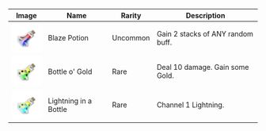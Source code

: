 | Image | Name | Rarity | Description |
| ----- | ---- | ------ | ----------- |
| ![](potions/BlazePotion.png) | Blaze Potion | Uncommon | Gain 2 stacks of ANY random buff. |
| ![](potions/BottleoGold.png) | Bottle o' Gold | Rare | Deal 10 damage. Gain some Gold. |
| ![](potions/LightninginaBottle.png) | Lightning in a Bottle | Rare | Channel 1 Lightning. |

